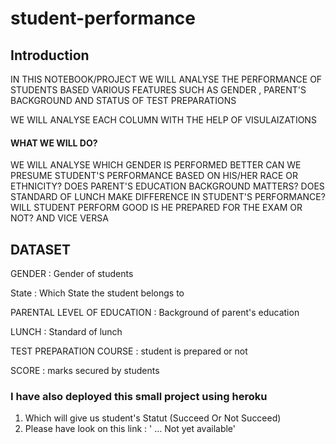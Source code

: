 # student-performance

## Introduction

IN THIS NOTEBOOK/PROJECT WE WILL ANALYSE THE PERFORMANCE OF STUDENTS BASED VARIOUS FEATURES SUCH AS GENDER , PARENT'S BACKGROUND AND STATUS OF TEST PREPARATIONS

WE WILL ANALYSE EACH COLUMN WITH THE HELP OF VISULAIZATIONS

#### WHAT WE WILL DO?

WE WILL ANALYSE WHICH GENDER IS PERFORMED BETTER
CAN WE PRESUME STUDENT'S PERFORMANCE BASED ON HIS/HER RACE OR ETHNICITY?
DOES PARENT'S EDUCATION BACKGROUND MATTERS?
DOES STANDARD OF LUNCH MAKE DIFFERENCE IN STUDENT'S PERFORMANCE?
WILL STUDENT PERFORM GOOD IS HE PREPARED FOR THE EXAM OR NOT? AND VICE VERSA

## DATASET 

GENDER : Gender of students

State : Which State the student belongs to

PARENTAL LEVEL OF EDUCATION : Background of parent's education

LUNCH : Standard of lunch

TEST PREPARATION COURSE : student is prepared or not

SCORE : marks secured by students


### I have also deployed this small project using heroku 
1. Which will give us student's Statut (Succeed Or Not Succeed)
2. Please have look on this link :   ' … Not yet available'



